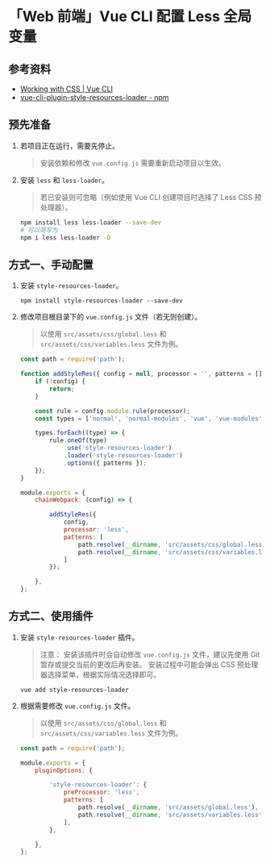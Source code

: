 # 「Web 前端」Vue CLI 配置 Less 全局变量

## 参考资料

- [Working with CSS | Vue CLI](https://cli.vuejs.org/guide/css.html#automatic-imports)
- [vue-cli-plugin-style-resources-loader - npm](https://www.npmjs.com/package/vue-cli-plugin-style-resources-loader)

## 预先准备

1. 若项目正在运行，需要先停止。

   > 安装依赖和修改 `vue.config.js` 需要重新启动项目以生效。

2. 安装 `less` 和 `less-loader`。

   > 若已安装则可忽略（例如使用 Vue CLI 创建项目时选择了 Less CSS 预处理器）。

   ```bash
   npm install less less-loader --save-dev
   # 可以简写为
   npm i less less-loader -D
   ```

## 方式一、手动配置

1. 安装 `style-resources-loader`。

   ```text
   npm install style-resources-loader --save-dev
   ```

2. 修改项目根目录下的 `vue.config.js` 文件（若无则创建）。

   > 以使用 `src/assets/css/global.less` 和 `src/assets/css/variables.less` 文件为例。

   ```javascript
   const path = require('path');

   function addStyleRes({ config = null, processor = '', patterns = [] }) {
       if (!config) {
           return;
       }

       const rule = config.module.rule(processor);
       const types = ['normal', 'normal-modules', 'vue', 'vue-modules'];

       types.forEach((type) => {
           rule.oneOf(type)
               .use('style-resources-loader')
               .loader('style-resources-loader')
               .options({ patterns });
       });
   }

   module.exports = {
       chainWebpack: (config) => {

           addStyleRes({
               config,
               processor: 'less',
               patterns: [
                   path.resolve(__dirname, 'src/assets/css/global.less'),
                   path.resolve(__dirname, 'src/assets/css/variables.less'),
               ]
           });

       },
   };
   ```

## 方式二、使用插件

1. 安装 `style-resources-loader` 插件。

   > 注意：
   > 安装该插件时会自动修改 `vue.config.js` 文件，建议先使用 Git 暂存或提交当前的更改后再安装。
   > 安装过程中可能会弹出 CSS 预处理器选择菜单，根据实际情况选择即可。

   ```text
   vue add style-resources-loader
   ```

2. 根据需要修改 `vue.config.js` 文件。

   > 以使用 `src/assets/css/global.less` 和 `src/assets/css/variables.less` 文件为例。

   ```javascript
   const path = require('path');

   module.exports = {
       pluginOptions: {

           'style-resources-loader': {
               preProcessor: 'less',
               patterns: [
                   path.resolve(__dirname, 'src/assets/global.less'),
                   path.resolve(__dirname, 'src/assets/variables.less'),
               ],
           },

       },
   };
   ```
